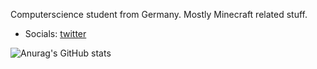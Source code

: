 Computerscience student from Germany.
Mostly Minecraft related stuff.
- Socials:
[twitter](https://twitter.com/dermacbenutzer)

![Anurag's GitHub stats](https://github-readme-stats.vercel.app/api?username=dermacuser&show_icons=true&theme=tokyonight)
